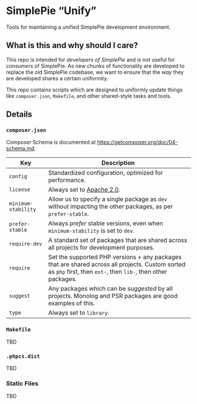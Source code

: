 # SimplePie “Unify”

Tools for maintaining a unified SimplePie development environment.

## What is this and why should I care?

This repo is intended for _developers of SimplePie_ and is not useful for _consumers_ of SimplePie. As new chunks of functionality are developed to replace the old SimplePie codebase, we want to ensure that the _way_ they are developed shares a certain uniformity.

This repo contains scripts which are designed to uniformly update things like `composer.json`, `Makefile`, and other shared-style tasks and tools.

## Details

### `composer.json`

Composer Schema is documented at <https://getcomposer.org/doc/04-schema.md>.

| Key | Description |
| --- | ----------- |
| `config` | Standardized configuration, optimized for performance. |
| `license` | Always set to [Apache 2.0](https://www.apache.org/licenses/LICENSE-2.0). |
| `minimum-stability` | Allow us to specify a single package as `dev` without impacting the other packages, as per `prefer-stable`. |
| `prefer-stable` | Always _prefer_ stable versions, even when `minimum-stability` is set to `dev`. |
| `require-dev` | A standard set of packages that are shared across all projects for development purposes. |
| `require` | Set the supported PHP versions + any packages that are shared across all projects. Custom sorted as `php` first, then `ext-`, then `lib-`, then other packages. |
| `suggest` | Any packages which can be _suggested_ by all projects. Monolog and PSR packages are good examples of this. |
| `type` | Always set to `library`. |

### `Makefile`

TBD

### `.phpcs.dist`

TBD

### Static Files

TBD
